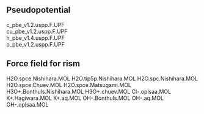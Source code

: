 ## Pseudopotential 
c_pbe_v1.2.uspp.F.UPF   
cu_pbe_v1.2.uspp.F.UPF  
h_pbe_v1.4.uspp.F.UPF   
o_pbe_v1.2.uspp.F.UPF

## Force field for rism
H2O.spce.Nishihara.MOL
H2O.tip5p.Nishihara.MOL
H2O.spc.Nishihara.MOL
H2O.spce.Chuev.MOL
H2O.spce.Matsugami.MOL
H3O+.Bonthuls.Nishihara.MOL
H3O+.chuev.MOL
Cl-.oplsaa.MOL
K+.Hagiwara.MOL
K+.aq.MOL
OH-.Bonthuls.MOL
OH-.aq.MOL
OH-.oplsaa.MOL


